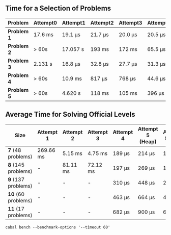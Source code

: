## Time for a Selection of Problems

| Problem      | Attempt0 | Attempt1 | Attempt2 | Attempt3 | Attempt4 | Attempt5 |
| ------------ | -------- | -------- | -------- | -------- | -------- | -------- |
| **Problem 1** | 17.6 ms  | 19.1 μs  | 21.7 μs  | 20.0 μs  | 20.5 μs  | 22.3 μs  |
| **Problem 2** | > 60s  | 17.057 s | 193 ms   | 172 ms   | 65.5 μs  | 101 μs   |
| **Problem 3** | 2.131 s  | 16.8 μs  | 32.8 μs  | 27.7 μs  | 31.3 μs  | 43.6 μs  |
| **Problem 4** | > 60s  | 10.9 ms  | 817 μs   | 768 μs   | 44.6 μs  | 66.5 μs  |
| **Problem 5** | > 60s  | 4.620 s  | 118 ms   | 105 ms   | 396 μs   | 616 μs   |

## Average Time for Solving Official Levels

| Size                   | Attempt 1 | Attempt 2 | Attempt 3 | Attempt 4 | Attempt 5 (Heap) | Attempt 5 (Set) | SMT Solver (Z3) |
| ---------------------- | --------- | --------- | --------- | --------- | ---------------- |---------------- | --------------- |
| **7** (48 problems)    | 269.66 ms | 5.15 ms   | 4.75 ms   | 189 μs    | 214 μs           | 168 μs          | 11.02 ms        |
| **8** (145 problems)   | -         | 81.11 ms  | 72.12 ms  | 197 μs    | 269 μs           | 166 μs          | 20.62 ms        |
| **9** (137 problems)   | -         | -         | -         | 310 μs    | 448 μs           | 275 μs          | 32.03 ms        |
| **10** (60 problems)   | -         | -         | -         | 463 μs    | 664 μs           | 430 μs          | 51 ms           |
| **11**  (17 problems)  | -         | -         | -         | 682 μs    | 900 μs           | 652 μs          | 67 ms           |


```
cabal bench --benchmark-options '--timeout 60'
```